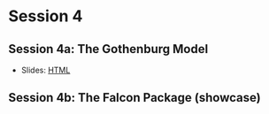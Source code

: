 # Session 4

## Session 4a: The Gothenburg Model
- Slides: [HTML](https://automaticcollationlausanne2020.github.io/session4a.html)

## Session 4b: The Falcon Package (showcase)
